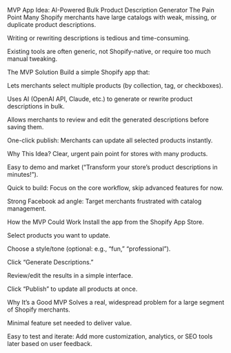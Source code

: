 MVP App Idea: AI-Powered Bulk Product Description Generator
The Pain Point
Many Shopify merchants have large catalogs with weak, missing, or duplicate product descriptions.

Writing or rewriting descriptions is tedious and time-consuming.

Existing tools are often generic, not Shopify-native, or require too much manual tweaking.

The MVP Solution
Build a simple Shopify app that:

Lets merchants select multiple products (by collection, tag, or checkboxes).

Uses AI (OpenAI API, Claude, etc.) to generate or rewrite product descriptions in bulk.

Allows merchants to review and edit the generated descriptions before saving them.

One-click publish: Merchants can update all selected products instantly.

Why This Idea?
Clear, urgent pain point for stores with many products.

Easy to demo and market (“Transform your store’s product descriptions in minutes!”).

Quick to build: Focus on the core workflow, skip advanced features for now.

Strong Facebook ad angle: Target merchants frustrated with catalog management.

How the MVP Could Work
Install the app from the Shopify App Store.

Select products you want to update.

Choose a style/tone (optional: e.g., “fun,” “professional”).

Click “Generate Descriptions.”

Review/edit the results in a simple interface.

Click “Publish” to update all products at once.

Why It’s a Good MVP
Solves a real, widespread problem for a large segment of Shopify merchants.

Minimal feature set needed to deliver value.

Easy to test and iterate: Add more customization, analytics, or SEO tools later based on user feedback.